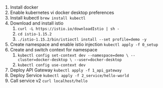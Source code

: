 1. Install docker 
2. Enable kubernetes vi docker desktop preferences 
3. Install kubectl ``brew install kubectl``
4. Download and install istio
   1. ``curl -L https://istio.io/downloadIstio | sh -``
   2. ``cd istio-1.15.2``
   3. ``./istio-1.15.2/bin/istioctl install --set profile=demo -y``
5. Create namespace and enable istio injection ``kubectl apply -f 0_setup``
6. Create and switch context for namespace 
   1. ``kubectl config set-context dev --namespace=demo \
      --cluster=docker-desktop \
      --user=docker-desktop ``
   2. ``kubectl config use-context dev``
7. Deploy API Gateway ``kubectl apply -f 1_api_gateway``
8. Deploy Service ``kubectl apply -f 2_service/hello-world``
9. Call service v2 ``curl localhost/hello``



